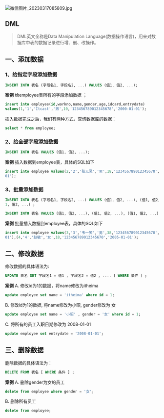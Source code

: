 ![微信图片_20230317085809.jpg](https://cdn.nlark.com/yuque/0/2023/jpeg/33625181/1679015114744-0b3026a9-175b-4123-8d47-202e00df8913.jpeg#averageHue=%23fefbf6&clientId=u7767df14-3761-4&from=paste&height=448&id=u7e162af9&originHeight=672&originWidth=1104&originalType=binary&ratio=1.5&rotation=0&showTitle=false&size=31216&status=done&style=none&taskId=uf6644c00-d95e-4c8d-a947-76af06492a7&title=&width=736)
## DML 
> DML英文全称是Data Manipulation Language(数据操作语言)，用来对数据库中表的数据记录进行增、删、改操作。

## 一、添加数据
### 1、给指定字段添加数据
```sql
INSERT INTO 表名 (字段名1, 字段名2, ...) VALUES (值1, 值2, ...);
```
**案例**
给employee表所有的字段添加数据 ；
```sql
insert into employee(id,workno,name,gender,age,idcard,entrydate)
values(1,'1','Itcast','男',10,'123456789012345678','2000-01-01');
```
插入数据完成之后，我们有两种方式，查询数据库的数据：
```sql
select * from employee;
```
### 2、给全部字段添加数据
```sql
INSERT INTO 表名 VALUES (值1, 值2, ...);
```
**案例**
插入数据到employee表，具体的SQL如下
```sql
insert into employee values(2,'2','张无忌','男',18,'123456789012345670','2005-01-
01');
```
### 3、批量添加数据
```sql
INSERT INTO 表名 (字段名1, 字段名2, ...) VALUES (值1, 值2, ...), (值1, 值2, ...), (值
1, 值2, ...) ;
```
```sql
INSERT INTO 表名 VALUES (值1, 值2, ...), (值1, 值2, ...), (值1, 值2, ...) ; 
```
**案例**
批量插入数据到employee表，具体的SQL如下
```sql
insert into employee values(3,'3','韦一笑','男',38,'123456789012345670','2005-01-
01'),(4,'4','赵敏','女',18,'123456789012345670','2005-01-01');
```
## 二、修改数据
修改数据的具体语法为:
```sql
UPDATE 表名 SET 字段名1 = 值1 , 字段名2 = 值2 , .... [ WHERE 条件 ] ;
```
**案例**
A. 修改id为1的数据，将name修改为itheima
```sql
update employee set name = 'itheima' where id = 1; 
```
B. 修改id为1的数据, 将name修改为小昭, gender修改为 女
```sql
update employee set name = '小昭' , gender = '女' where id = 1;
```
C. 将所有的员工入职日期修改为 2008-01-01
```sql
update employee set entrydate = '2008-01-01';
```
## 三、删除数据
删除数据的具体语法为：
```sql
DELETE FROM 表名 [ WHERE 条件 ] ; 
```
**案例**
A. 删除gender为女的员工
```sql
delete from employee where gender = '女';
```
B. 删除所有员工
```sql
delete from employee;
```
